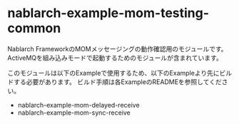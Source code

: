 nablarch-example-mom-testing-common
====================================

Nablarch FrameworkのMOMメッセージングの動作確認用のモジュールです。
ActiveMQを組み込みモードで起動するためのモジュールが含まれています。

このモジュールは以下のExampleで使用するため、以下のExampleより先にビルドする必要があります。
ビルド手順は各ExampleのREADMEを参照してください。

* nablarch-example-mom-delayed-receive
* nablarch-example-mom-sync-receive
